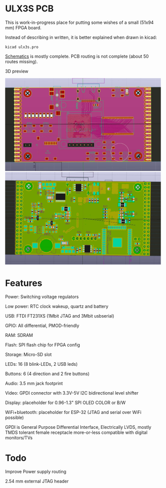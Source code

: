 # ULX3S PCB

This is work-in-progress place for putting
some wishes of a small (51x94 mm) FPGA board.

Instead of describing in written, 
it is better explained when drawn in kicad:

    kicad ulx3s.pro

[Schematics](/doc/schematics.pdf) is mostly complete.
PCB routing is not complete (about 50 routes missing).

3D preview

![TOP](/pic/ulx3st.jpg)
![BOTTOM](/pic/ulx3sb.jpg)

# Features

Power: Switching voltage regulators

Low power: RTC clock wakeup, quartz and battery

USB: FTDI FT231XS (1Mbit JTAG and 3Mbit usbserial)

GPIO: All differential, PMOD-friendly

RAM: SDRAM

Flash: SPI flash chip for FPGA config

Storage: Micro-SD slot

LEDs: 16 (8 blink-LEDs, 2 USB leds)

Buttons: 6 (4 direction and 2 fire buttons)

Audio: 3.5 mm jack footprint

Video: GPDI connector with 3.3V-5V I2C bidirectional level shifter

Display: placeholder for 0.96-1.3" SPI OLED COLOR or B/W

WiFi+bluetooth: placeholder for ESP-32 (JTAG and serial over WiFi possible)


GPDI is General Purpose Differential Interface,
Electrically LVDS, mostly TMDS tolerant
female receptacle more-or-less compatible
with digital monitors/TVs


# Todo

Improve Power supply routing

2.54 mm external JTAG header
